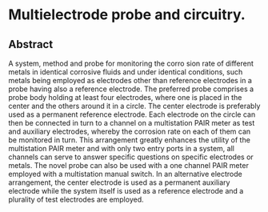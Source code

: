 # Multielectrode probe and circuitry.

## Abstract
A system, method and probe for monitoring the corro sion rate of different metals in identical corrosive fluids and under identical conditions, such metals being employed as electrodes other than reference electrodes in a probe having also a reference electrode. The preferred probe comprises a probe body holding at least four electrodes, where one is placed in the center and the others around it in a circle. The center electrode is preferably used as a permanent reference electrode. Each electrode on the circle can then be connected in turn to a channel on a multistation PAIR meter as test and auxiliary electrodes, whereby the corrosion rate on each of them can be monitored in turn. This arrangement greatly enhances the utility of the multistation PAIR meter and with only two entry ports in a system, all channels can serve to answer specific questions on specific electrodes or metals. The novel probe can also be used with a one channel PAIR meter employed with a multistation manual switch. In an alternative electrode arrangement, the center electrode is used as a permanent auxiliary electrode while the system itself is used as a reference electrode and a plurality of test electrodes are employed.